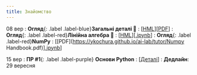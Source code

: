 ```yaml
---
title: Знайомство
---
```


08 вер
: **Огляд**{: .label .label-blue}**Загальні деталі 👋**
  : [[HML](https://ykochura.github.io/ai-lab/?p=details.md#1)][[PDF](https://ykochura.github.io/ai-lab/pdf/details.pdf)]
: **Огляд**{: .label .label-red}**Лінійна алгебра 🔭**
  : [[HML](https://ykochura.github.io/ai-lab/math/linear_algebra.html#/)][[.ipynb](https://colab.research.google.com/github/YKochura/ai-lab/blob/main/math/linear_algebra.ipynb)]
: **Огляд**{: .label .label-red}**NumPy**
  : [[PDF](https://ykochura.github.io/ai-lab/tutor/Numpy Handbook.pdf)][.ipynb](https://colab.research.google.com/github/YKochura/cv-kpi/blob/main/tutor/ndarray.ipynb)]


15 вер
: **ПР #1**{: .label .label-purple} **Основи Python**
  : [[Деталі](https://drive.google.com/drive/folders/1UXMAq8BbrjlXmjzbi2QAtTv58HpJnd6D?usp=sharing)]
    : **Дедлайн**:  29 вересня


<!--  
07 жов
: **ПР #2**{: .label .label-purple} **Лінійна регресія**
  : [[Деталі](https://drive.google.com/drive/folders/1vVJ177kElG-40dhN0hPiY5oCKY9PtUDK?usp=sharing)]  [[Огляд](https://ykochura.github.io/ai-lab/?p=linear-regression.md#1)]
: Дедлайн: 20 жовтня


04 лис
: **ПР #3**{: .label .label-purple} **Логістична регресія**
  : [[Деталі](https://drive.google.com/drive/folders/1voH2sq2YssfiAPNemw7gHYZkZzar4qJ1?usp=sharing)]
: Дедлайн: 17 листопада


1 гру
: **Cемінар**{: .label .label-yellow} **Вимоги до матеріалів семінару**
  : [[Деталі](https://drive.google.com/drive/folders/1N1QM4XZQVjVpPN2dtKe5F_DtgPGsJUT9?usp=sharing)]
: Дедлайн: 21 грудня  -->

<!-- : **ПР**{: .label .label-green } **Вступ**
  : [[HML](https://ykochura.github.io/ml-kpi/?p=lecture1.md#1)][[PDF](https://ykochura.github.io/ml-kpi/pdf/lecture1.pdf)][[VIDEO](https://youtu.be/ciknDVFMxcU)] -->

<!-- : **Книги 📚**{: .label .label-red}**Для читання** -->
  <!-- : PMPP Ch. 1, pp. 1-18 <br> PHPC Ch. 1, pp. 1-34 -->

<!-- 05 жов
: **Тема**{: .label .label-green}**Лінійна алгебра: огляд 🔭**
  : [[HML](https://ykochura.github.io/ai-lab/math/linear_algebra.html#/)][[.ipynb](https://colab.research.google.com/github/YKochura/ai-lab/blob/main/math/linear_algebra.ipynb)]
: **Екстра**{: .label .label-red}**Array programming with NumPy**
  : [[HML](https://www.nature.com/articles/s41586-020-2649-2)][[VIDEO](https://www.youtube.com/watch?v=8Mpc9ukltVA&list=PLuqhl4iqeAZZAArMx52S7kIFRwT74Td66&index=10)]  -->
  
